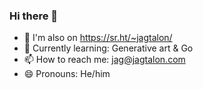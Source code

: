 ### Hi there 👋

- 💾 I'm also on https://sr.ht/~jagtalon/
- 🌱 Currently learning: Generative art & Go
- 📫 How to reach me: jag@jagtalon.com
- 😄 Pronouns: He/him
